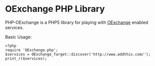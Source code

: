 OExchange PHP Library
=====================

PHP-OExchange is a PHP5 library for playing with [OExchange]([http://www.oexchange.org/) enabled services.

Basic Usage:

	<?php
	require 'OExchange.php';
	$services = OExchange_Target::discover('http://www.addthis.com/');
	print_r($services);


